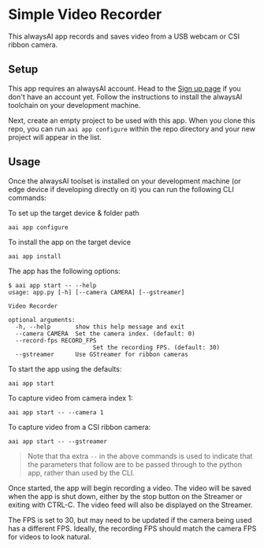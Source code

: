 # Simple Video Recorder
This alwaysAI app records and saves video from a USB webcam or CSI ribbon camera.

## Setup
This app requires an alwaysAI account. Head to the [Sign up page](https://www.alwaysai.co/dashboard) if you don't have an account yet. Follow the instructions to install the alwaysAI toolchain on your development machine.

Next, create an empty project to be used with this app. When you clone this repo, you can run `aai app configure` within the repo directory and your new project will appear in the list.

## Usage
Once the alwaysAI toolset is installed on your development machine (or edge device if developing directly on it) you can run the following CLI commands:

To set up the target device & folder path

`aai app configure`

To install the app on the target device

`aai app install`

The app has the following options:

```
$ aai app start -- --help
usage: app.py [-h] [--camera CAMERA] [--gstreamer]

Video Recorder

optional arguments:
  -h, --help       show this help message and exit
  --camera CAMERA  Set the camera index. (default: 0)
  --record-fps RECORD_FPS
                        Set the recording FPS. (default: 30)
  --gstreamer      Use GStreamer for ribbon cameras
```

To start the app using the defaults:

`aai app start`

To capture video from camera index 1:

`aai app start -- --camera 1`

To capture video from a CSI ribbon camera:

`aai app start -- --gstreamer`

> Note that tha extra `--` in the above commands is used to indicate that the parameters that follow are to be passed through to the python app, rather than used by the CLI.

Once started, the app will begin recording a video.  The video will be saved when the app is shut down, either by the stop button on the Streamer or exiting with CTRL-C. The video feed will also be displayed on the Streamer.

The FPS is set to 30, but may need to be updated if the camera being used has a different FPS. Ideally, the recording FPS should match the camera FPS for videos to look natural.
